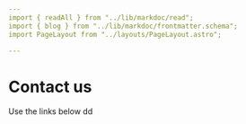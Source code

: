 ```yaml
---
import { readAll } from "../lib/markdoc/read";
import { blog } from "../lib/markdoc/frontmatter.schema";
import PageLayout from "../layouts/PageLayout.astro";

---
```


<PageLayout>

# Contact us
Use the links below dd

</PageLayout>
